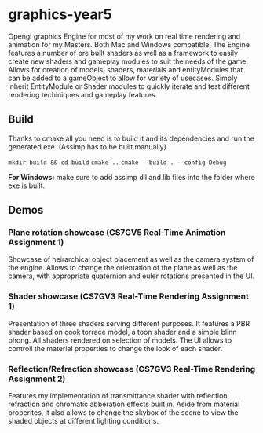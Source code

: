 # graphics-year5

Opengl graphics Engine for most of my work on real time rendering and animation for my Masters. Both Mac and Windows compatible.
The Engine features a number of pre built shaders as well as a framework to easily create new shaders and gameplay modules to suit the needs of the game.
Allows for creation of models, shaders, materials and entityModules that can be added to a gameObject to allow for variety of usecases.
Simply inherit EntityModule or Shader modules to quickly iterate and test different rendering techiniques and gameplay features.

## Build

Thanks to cmake all you need is to build it and its dependencies and run the generated exe. (Assimp has to be built manually)

```mkdir build && cd build```
```cmake ..```
```cmake --build . --config Debug```

**For Windows:** make sure to add assimp dll and lib files into the folder where exe is built. 

## Demos

### Plane rotation showcase (CS7GV5 Real-Time Animation Assignment 1)

Showcase of heirarchical object placement as well as the camera system of the engine. Allows to change the orientation of the plane as well as the camera, with appropriate quaternion and euler rotations presented in the UI.

### Shader showcase (CS7GV3 Real-Time Rendering Assignment 1)

Presentation of three shaders serving different purposes. It features a PBR shader based on cook torrace model, a toon shader and a simple blinn phong. All shaders rendered on selection of models. The UI allows to controll the material properties to change the look of each shader.

### Reflection/Refraction showcase (CS7GV3 Real-Time Rendering Assignment 2)

Features my implementation of transmittance shader with reflection, refraction and chromatic abberation effects built in. Aside from material properites, it also allows to change the skybox of the scene to view the shaded objects at different lighting conditions. 
